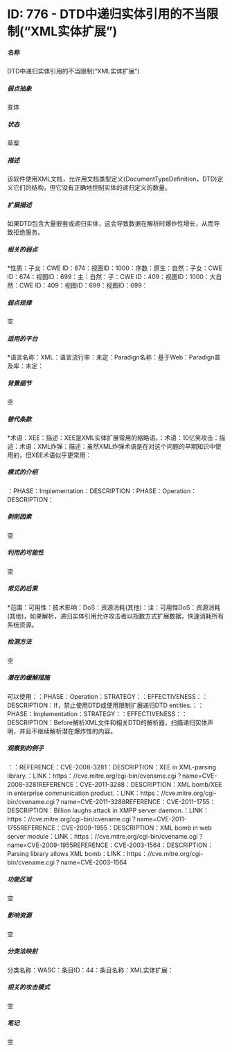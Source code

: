 # ID: 776 - DTD中递归实体引用的不当限制(“XML实体扩展”)
<h5>名称</h5>DTD中递归实体引用的不当限制(“XML实体扩展”)
<h5>弱点抽象</h5>变体
<h5>状态</h5>草案
<h5>描述</h5>该软件使用XML文档，允许用文档类型定义(DocumentTypeDefinition，DTD)定义它们的结构，但它没有正确地控制实体的递归定义的数量。
<h5>扩展描述</h5>如果DTD包含大量嵌套或递归实体，这会导致数据在解析时爆炸性增长，从而导致拒绝服务。
<h5>相关的弱点</h5>*性质：子女：CWE ID：674：视图ID：1000：序数：原生：自然：子女：CWE ID：674：视图ID：699：主：自然：子：CWE ID：409：视图ID：1000：大自然：CWE ID：409：视图ID：699：视图ID：699：
<h5>弱点规律</h5>空
<h5>适用的平台</h5>*语言名称：XML：语言流行率：未定：Paradign名称：基于Web：Paradign普及率：未定：
<h5>背景细节</h5>空
<h5>替代条款</h5>*术语：XEE：描述：XEE是XML实体扩展常用的缩略语。：术语：10亿笑攻击：描述：术语：XML炸弹：描述：虽然XML炸弹术语是在对这个问题的早期知识中使用的，但XEE术语似乎更常用：
<h5>模式的介绍</h5>：PHASE：Implementation：DESCRIPTION：PHASE：Operation：DESCRIPTION：
<h5>剥削因素</h5>空
<h5>利用的可能性</h5>空
<h5>常见的后果</h5>*范围：可用性：技术影响：DoS：资源消耗(其他)：注：可用性DoS：资源消耗(其他)，如果解析，递归实体引用允许攻击者以指数方式扩展数据，快速消耗所有系统资源。
<h5>检测方法</h5>空
<h5>潜在的缓解措施</h5>可以使用：：PHASE：Operation：STRATEGY：：EFFECTIVENESS：：DESCRIPTION：If，禁止使用DTD或使用限制扩展递归DTD entities.：：PHASE：Implementation：STRATEGY：：EFFECTIVENESS：：DESCRIPTION：Before解析XML文件和相关DTD的解析器，扫描递归实体声明，并且不继续解析潜在爆炸性的内容。
<h5>观察到的例子</h5>：：REFERENCE：CVE-2008-3281：DESCRIPTION：XEE in XML-parsing library.：LINK：https：//cve.mitre.org/cgi-bin/cvename.cgi？name=CVE-2008-3281REFERENCE：CVE-2011-3288：DESCRIPTION：XML bomb/XEE in enterprise communication product.：LINK：https：//cve.mitre.org/cgi-bin/cvename.cgi？name=CVE-2011-3288REFERENCE：CVE-2011-1755：DESCRIPTION：Billion laughs attack in XMPP server daemon.：LINK：https：//cve.mitre.org/cgi-bin/cvename.cgi？name=CVE-2011-1755REFERENCE：CVE-2009-1955：DESCRIPTION：XML bomb in web server module：LINK：https：//cve.mitre.org/cgi-bin/cvename.cgi？name=CVE-2009-1955REFERENCE：CVE-2003-1564：DESCRIPTION：Parsing library allows XML bomb：LINK：https：//cve.mitre.org/cgi-bin/cvename.cgi？name=CVE-2003-1564
<h5>功能区域</h5>空
<h5>影响资源</h5>空
<h5>分类法映射</h5>分类名称：WASC：条目ID：44：条目名称：XML实体扩展：
<h5>相关的攻击模式</h5>空
<h5>笔记</h5>空

